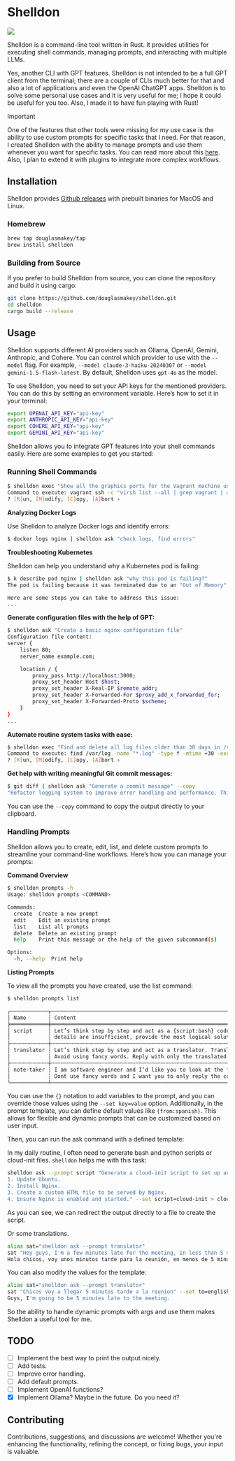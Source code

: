 # Shelldon

![](./assets/shelldon.jpeg)

Shelldon is a command-line tool written in Rust. It provides utilities for executing shell commands, managing prompts, and interacting with multiple LLMs.

Yes, another CLI with GPT features. Shelldon is not intended to be a full GPT client from the terminal; there are a couple of CLIs much better for that and also a lot of applications and even the OpenAI ChatGPT apps. Shelldon is to solve some personal use cases and it is very useful for me; I hope it could be useful for you too. Also, I made it to have fun playing with Rust!

> [!IMPORTANT]
> One of the features that other tools were missing for my use case is the ability to use custom prompts for specific tasks that I need. For that reason, I created Shelldon with the ability to manage prompts and use them whenever you want for specific tasks. You can read more about this [here](https://github.com/douglasmakey/shelldon?tab=readme-ov-file#handling-prompts). Also, I plan to extend it with plugins to integrate more complex workflows.

## Installation

Shelldon provides [Github releases](https://github.com/douglasmakey/shelldon/releases) with prebuilt binaries for MacOS and Linux.

### Homebrew

```sh
brew tap douglasmakey/tap
brew install shelldon
```

### Building from Source

If you prefer to build Shelldon from source, you can clone the repository and build it using cargo:

```sh
git clone https://github.com/douglasmakey/shelldon.git
cd shelldon
cargo build --release
```

## Usage

Shelldon supports different AI providers such as Ollama, OpenAI, Gemini, Anthropic, and Cohere. You can control which provider to use with the `--model` flag. For example, `--model claude-3-haiku-20240307` or `--model gemini-1.5-flash-latest`. By default, Shelldon uses `gpt-4o` as the model.

To use Shelldon, you need to set your API keys for the mentioned providers. You can do this by setting an environment variable. Here’s how to set it in your terminal:

```sh
export OPENAI_API_KEY="api-key"
export ANTHROPIC_API_KEY="api-key"
export COHERE_API_KEY="api-key"
export GEMINI_API_KEY="api-key"

```

Shelldon allows you to integrate GPT features into your shell commands easily. Here are some examples to get you started:

### Running Shell Commands

```sh
$ shelldon exec "Show all the graphics ports for the Vagrant machine using Libvirt." --model gpt-4o
Command to execute: vagrant ssh -c "virsh list --all | grep vagrant | awk '{print \$1}' | xargs -I {} virsh domdisplay {}"
? [R]un, [M]odify, [C]opy, [A]bort › 
```

**Analyzing Docker Logs**

Use Shelldon to analyze Docker logs and identify errors:

```sh
$ docker logs nginx | shelldon ask "check logs, find errors"
```

**Troubleshooting Kubernetes**

Shelldon can help you understand why a Kubernetes pod is failing:

```sh
$ k describe pod nginx | shelldon ask "why this pod is failing?"
The pod is failing because it was terminated due to an "Out of Memory" (OOM) condition. The `OOMKilled` reason indicates that the container running in the pod exceeded its memory limit, causing the system to kill the process to prevent it from affecting other processes on the node.

Here are some steps you can take to address this issue:
...
```

**Generate configuration files with the help of GPT:**

```sh
$ shelldon ask "Create a basic nginx configuration file"
Configuration file content:
server {
    listen 80;
    server_name example.com;

    location / {
        proxy_pass http://localhost:3000;
        proxy_set_header Host $host;
        proxy_set_header X-Real-IP $remote_addr;
        proxy_set_header X-Forwarded-For $proxy_add_x_forwarded_for;
        proxy_set_header X-Forwarded-Proto $scheme;
    }
}
...
```

**Automate routine system tasks with ease:**

```sh
$ shelldon exec "Find and delete all log files older than 30 days in /var/log"
Command to execute: find /var/log -name "*.log" -type f -mtime +30 -exec rm {} \;
? [R]un, [M]odify, [C]opy, [A]bort › 
```

**Get help with writing meaningful Git commit messages:**

```sh
$ git diff | shelldon ask "Generate a commit message" --copy
"Refactor logging system to improve error handling and performance. This change updates the logging library and adjusts the log levels for better clarity."
```

You can use the `--copy` command to copy the output directly to your clipboard.

### Handling Prompts

Shelldon allows you to create, edit, list, and delete custom prompts to streamline your command-line workflows. Here’s how you can manage your prompts:

**Command Overview**

```sh
$ shelldon prompts -h
Usage: shelldon prompts <COMMAND>

Commands:
  create  Create a new prompt
  edit    Edit an existing prompt
  list    List all prompts
  delete  Delete an existing prompt
  help    Print this message or the help of the given subcommand(s)

Options:
  -h, --help  Print help
```

**Listing Prompts**

To view all the prompts you have created, use the list command:

```sh
$ shelldon prompts list

╭────────────┬─────────────────────────────────────────────────────────────────────────────────────────────────────────────────────────────────────────────────────────────────────────────────────────────────────────────────────────────────────────────────────────┬───────────╮
│ Name       ┆ Content                                                                                                                                                                                                                                                 ┆ Variables │
╞════════════╪═════════════════════════════════════════════════════════════════════════════════════════════════════════════════════════════════════════════════════════════════════════════════════════════════════════════════════════════════════════════════════════╪═══════════╡
│ script     ┆ Let’s think step by step and act as a {script:bash} code scripts expert. Provide only the {script} script code as output without any descriptions or explanations. Ensure the output is in plain text format without Markdown formatting or symbols. If ┆ script    │
│            ┆ details are insufficient, provide the most logical solution. You are not allowed to ask for more details. Just print the script directly.                                                                                                               ┆           │
├╌╌╌╌╌╌╌╌╌╌╌╌┼╌╌╌╌╌╌╌╌╌╌╌╌╌╌╌╌╌╌╌╌╌╌╌╌╌╌╌╌╌╌╌╌╌╌╌╌╌╌╌╌╌╌╌╌╌╌╌╌╌╌╌╌╌╌╌╌╌╌╌╌╌╌╌╌╌╌╌╌╌╌╌╌╌╌╌╌╌╌╌╌╌╌╌╌╌╌╌╌╌╌╌╌╌╌╌╌╌╌╌╌╌╌╌╌╌╌╌╌╌╌╌╌╌╌╌╌╌╌╌╌╌╌╌╌╌╌╌╌╌╌╌╌╌╌╌╌╌╌╌╌╌╌╌╌╌╌╌╌╌╌╌╌╌╌╌╌╌╌╌╌╌╌╌╌╌╌╌╌╌╌╌╌╌╌╌╌╌╌╌╌╌╌╌╌╌╌╌╌╌╌╌╌╌╌╌╌╌╌╌╌╌╌╌╌╌╌╌╌╌╌╌╌╌╌╌╌╌╌╌╌╌╌╌╌╌╌╌╌╌╌╌╌╌╌╌╌╌╌╌╌╌╌╌╌╌╌╌╌╌┼╌╌╌╌╌╌╌╌╌╌╌┤
│ translator ┆ Let’s think step by step and act as a translator. Translate the following text from {from:english} to {to:spanish}. Make it sound natural to a native speaker of {to} while keeping the original tone. Do only minimal edits without changing the tone. ┆ from, to  │
│            ┆ Avoid using fancy words. Reply with only the translated text and nothing else. Do not provide explanations.                                                                                                                                             ┆           │
├╌╌╌╌╌╌╌╌╌╌╌╌┼╌╌╌╌╌╌╌╌╌╌╌╌╌╌╌╌╌╌╌╌╌╌╌╌╌╌╌╌╌╌╌╌╌╌╌╌╌╌╌╌╌╌╌╌╌╌╌╌╌╌╌╌╌╌╌╌╌╌╌╌╌╌╌╌╌╌╌╌╌╌╌╌╌╌╌╌╌╌╌╌╌╌╌╌╌╌╌╌╌╌╌╌╌╌╌╌╌╌╌╌╌╌╌╌╌╌╌╌╌╌╌╌╌╌╌╌╌╌╌╌╌╌╌╌╌╌╌╌╌╌╌╌╌╌╌╌╌╌╌╌╌╌╌╌╌╌╌╌╌╌╌╌╌╌╌╌╌╌╌╌╌╌╌╌╌╌╌╌╌╌╌╌╌╌╌╌╌╌╌╌╌╌╌╌╌╌╌╌╌╌╌╌╌╌╌╌╌╌╌╌╌╌╌╌╌╌╌╌╌╌╌╌╌╌╌╌╌╌╌╌╌╌╌╌╌╌╌╌╌╌╌╌╌╌╌╌╌╌╌╌╌╌╌╌╌╌╌╌╌┼╌╌╌╌╌╌╌╌╌╌╌┤
│ note-taker ┆ I am software engineer and I’d like you to look at the following text I wrote and edit it to make it sound more natural to a native English speaker. Do only minimal/minor edits without changing the tone of the text, which should remain the same.   ┆           │
│            ┆ Dont use fancy words and I want you to only reply the correction, the improvements and nothing else, do not write explanations.                                                                                                                         ┆           │
╰────────────┴─────────────────────────────────────────────────────────────────────────────────────────────────────────────────────────────────────────────────────────────────────────────────────────────────────────────────────────────────────────────────────────┴───────────╯
```

You can use the `{}` notation to add variables to the prompt, and you can override those values using the `--set key=value` option. Additionally, in the prompt template, you can define default values like `{from:spanish}`. This allows for flexible and dynamic prompts that can be customized based on user input.

Then, you can run the ask command with a defined template:

In my daily routine, I often need to generate bash and python scripts or cloud-init files. `shelldon` helps me with this task:

```sh
shelldon ask --prompt script "Generate a cloud-init script to set up an Ubuntu server with the following steps:
1. Update Ubuntu.
2. Install Nginx.
3. Create a custom HTML file to be served by Nginx.
4. Ensure Nginx is enabled and started." --set script=cloud-init > cloud-init
```

As you can see, we can redirect the output directly to a file to create the script.

Or some translations.

```sh
alias sat="shelldon ask --prompt translator"
sat "Hey guys, I'm a few minutes late for the meeting, in less than 5 minutes I'll be there."
Hola chicos, voy unos minutos tarde para la reunión, en menos de 5 minutos estaré ahí.
```

You can also modify the values for the template:

```sh
alias sat="shelldon ask --prompt translator"
sat "Chicos voy a llegar 5 minutos tarde a la reunion" --set to=english --set from=spanish
Guys, I'm going to be 5 minutes late to the meeting.
```

So the ability to handle dynamic prompts with args and use them makes Shelldon a useful tool for me.

## TODO

- [ ] Implement the best way to print the output nicely.
- [ ] Add tests.
- [ ] Improve error handling.
- [ ] Add default prompts.
- [ ] Implement OpenAI functions?
- [X] Implement Ollama? Maybe in the future. Do you need it?

## Contributing

Contributions, suggestions, and discussions are welcome! Whether you're enhancing the functionality, refining the concept, or fixing bugs, your input is valuable.


